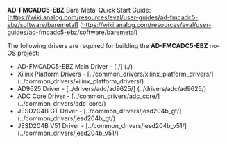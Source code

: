 **AD-FMCADC5-EBZ** Bare Metal Quick Start Guide: [https://wiki.analog.com/resources/eval/user-guides/ad-fmcadc5-ebz/software/baremetal] (https://wiki.analog.com/resources/eval/user-guides/ad-fmcadc5-ebz/software/baremetal)

The following drivers are required for building the **AD-FMCADC5-EBZ** no-OS project:
 - AD-FMCADC5-EBZ Main Driver	-	[./] (./)
 - Xilinx Platform Drivers		-	[../common_drivers/xilinx_platform_drivers/] (../common_drivers/xilinx_platform_drivers/)
 - AD9625 Driver				-	[../drivers/adc/ad9625/] (../drivers/adc/ad9625/)
 - ADC Core Driver				-	[../common_drivers/adc_core/] (../common_drivers/adc_core/)
 - JESD204B GT Driver			-	[../common_drivers/jesd204b_gt/] (../common_drivers/jesd204b_gt/)
 - JESD204B V51 Driver			-	[../common_drivers/jesd204b_v51/] (../common_drivers/jesd204b_v51/)
